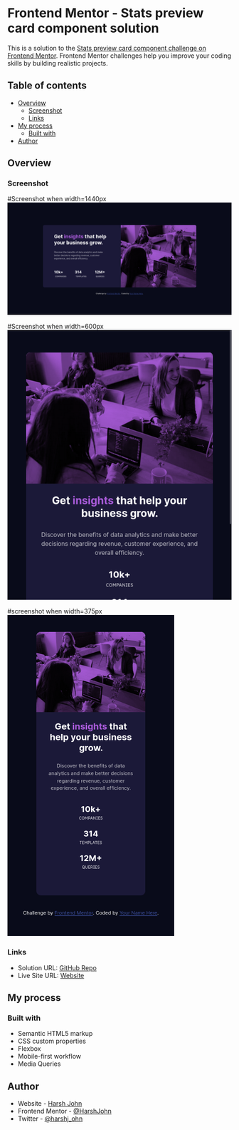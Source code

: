 # Frontend Mentor - Stats preview card component solution

This is a solution to the [Stats preview card component challenge on Frontend Mentor](https://www.frontendmentor.io/challenges/stats-preview-card-component-8JqbgoU62). Frontend Mentor challenges help you improve your coding skills by building realistic projects. 
## Table of contents

- [Overview](#overview)
  - [Screenshot](#screenshot)
  - [Links](#links)
- [My process](#my-process)
  - [Built with](#built-with)
- [Author](#author)

## Overview

### Screenshot

#Screenshot when width=1440px
![](./images/screenshots/Screen%20Shot%202022-03-14%20at%2000.18.28.png)

#Screenshot when width=600px
![](./images/screenshots/Screen%20Shot%202022-03-14%20at%2000.19.10.png)

#screenshot when width=375px
![](./images/screenshots/Screen%20Shot%202022-03-14%20at%2000.18.52.png)

### Links

- Solution URL: [GitHub Repo](https://github.com/HarshJohn/Stats-preview-card-component-solution.git)
- Live Site URL: [Website](https://stats-preview-card-component-solution-by-harshjohn.netlify.app/)

## My process

### Built with

- Semantic HTML5 markup
- CSS custom properties
- Flexbox
- Mobile-first workflow
- Media Queries

## Author

- Website - [Harsh John](https://harshjohn.github.io/)
- Frontend Mentor - [@HarshJohn](https://www.frontendmentor.io/profile/HarshJohn)
- Twitter - [@harshj_ohn](https://twitter.com/harshj_ohn)
